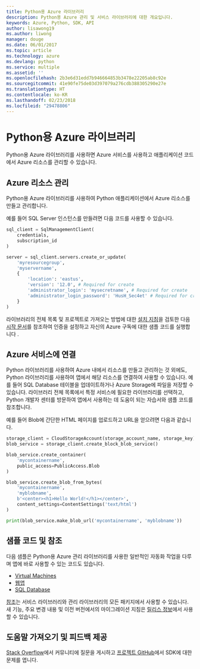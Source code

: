 ```yaml
---
title: Python용 Azure 라이브러리
description: Python용 Azure 관리 및 서비스 라이브러리에 대한 개요입니다.
keywords: Azure, Python, SDK, API
author: lisawong19
ms.author: liwong
manager: douge
ms.date: 06/01/2017
ms.topic: article
ms.technology: azure
ms.devlang: python
ms.service: multiple
ms.assetid: ''
ms.openlocfilehash: 2b3e6d31edd7b946664853b3478e22205ab8c92e
ms.sourcegitcommit: 41e90fe75de03d397079a276cdb388305290e27e
ms.translationtype: HT
ms.contentlocale: ko-KR
ms.lasthandoff: 02/23/2018
ms.locfileid: "29478806"
---
```

# <a name="azure-libraries-for-python"></a>Python용 Azure 라이브러리

Python용 Azure 라이브러리를 사용하면 Azure 서비스를 사용하고 애플리케이션 코드에서 Azure 리소스를 관리할 수 있습니다. 

## <a name="manage-azure-resources"></a>Azure 리소스 관리

Python용 Azure 라이브러리를 사용하여 Python 애플리케이션에서 Azure 리소스를 만들고 관리합니다.

예를 들어 SQL Server 인스턴스를 만들려면 다음 코드를 사용할 수 있습니다.

```python
sql_client = SqlManagementClient(
    credentials,
    subscription_id
)

server = sql_client.servers.create_or_update(
    'myresourcegroup',
    'myservername',
    {
        'location': 'eastus',
        'version': '12.0', # Required for create
        'administrator_login': 'mysecretname', # Required for create
        'administrator_login_password': 'HusH_Sec4et' # Required for create
    }
)
```

라이브러리의 전체 목록 및 프로젝트로 가져오는 방법에 대한 [설치 지침](python-sdk-azure-install.md)을 검토한 다음 [시작 문서](python-sdk-azure-get-started.yml)를 참조하여 인증을 설정하고 자신의 Azure 구독에 대한 샘플 코드를 실행합니다 .

## <a name="connect-to-azure-services"></a>Azure 서비스에 연결

Python 라이브러리를 사용하여 Azure 내에서 리소스를 만들고 관리하는 것 외에도, Python 라이브러리를 사용하여 앱에서 해당 리소스를 연결하여 사용할 수 있습니다. 예를 들어 SQL Database 테이블을 업데이트하거나 Azure Storage에 파일을 저장할 수 있습니다. 라이브러리 전체 목록에서 특정 서비스에 필요한 라이브러리를 선택하고, Python 개발자 센터를 방문하여 앱에서 사용하는 데 도움이 되는 자습서와 샘플 코드를 참조합니다.

예를 들어 Blob에 간단한 HTML 페이지를 업로드하고 URL을 얻으려면 다음과 같습니다.

```python
storage_client = CloudStorageAccount(storage_account_name, storage_key)
blob_service = storage_client.create_block_blob_service()

blob_service.create_container(
    'mycontainername',
    public_access=PublicAccess.Blob
)

blob_service.create_blob_from_bytes(
    'mycontainername',
    'myblobname',
    b'<center><h1>Hello World!</h1></center>',
    content_settings=ContentSettings('text/html')
)

print(blob_service.make_blob_url('mycontainername', 'myblobname'))
```

## <a name="sample-code-and-reference"></a>샘플 코드 및 참조
다음 샘플은 Python용 Azure 관리 라이브러리를 사용한 일반적인 자동화 작업을 다루며 앱에 바로 사용할 수 있는 코드도 있습니다.
- [Virtual Machines](python-sdk-azure-virtual-machine-samples.md)
- [웹앱](python-sdk-azure-web-apps-samples.md)
- [SQL Database](python-sdk-azure-sql-database-samples.md)

[참조](/python/api/overview/azure)는 서비스 라이브러리와 관리 라이브러리의 모든 패키지에서 사용할 수 있습니다. 새 기능, 주요 변경 내용 및 이전 버전에서의 마이그레이션 지침은 [릴리스 정보](python-sdk-azure-release-notes.md)에서 사용할 수 있습니다. 

## <a name="get-help-and-give-feedback"></a>도움말 가져오기 및 피드백 제공

[Stack Overflow](http://stackoverflow.com/questions/tagged/azure-sdk-python)에서 커뮤니티에 질문을 게시하고 [프로젝트 GitHub](https://github.com/Azure/azure-sdk-for-python)에서 SDK에 대한 문제를 엽니다.
